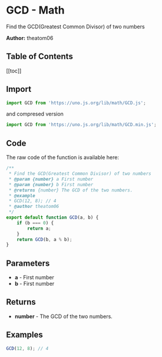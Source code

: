 # GCD - Math
Find the GCD(Greatest Common Divisor) of two numbers

**Author:** theatom06

## Table of Contents
[[toc]]

## Import 

```js
import GCD from 'https://uno.js.org/lib/math/GCD.js';
```
and compresed version
```js
import GCD from 'https://uno.js.org/lib/math/GCD.min.js';
```

## Code
The raw code of the function is available here:
```js
/**
 * Find the GCD(Greatest Common Divisor) of two numbers
 * @param {number} a First number
 * @param {number} b First number
 * @returns {number} The GCD of the two numbers.
 * @example
 * GCD(12, 8); // 4
 * @author theatom06
 */
export default function GCD(a, b) {
    if (b === 0) {
        return a;
    }
    return GCD(b, a % b);
}
```

## Parameters
* **a** - First number
* **b** - First number


## Returns
* **number** - The GCD of the two numbers.


## Examples
```js
GCD(12, 8); // 4

```